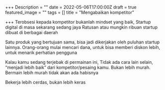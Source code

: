 +++
Description = ""
date = 2022-05-06T17:00:00Z
draft = true
featured_image = ""
tags = []
title = "Mengabaikan kompetitor"

+++
Terobsesi kepada kompetitor bukanlah mindset yang baik, Startup digital di masa sekarang sedang jaya Ratusan atau mungkin ribuan startup dibuat di berbagai daerah

Satu produk yang bertujuan sama, bisa jadi dikerjakan oleh puluhan startup lainnya. Orang-orang mulai mencari dana, untuk bisa memberi diskon lebih, untuk menarik perhatian pengguna

Kalau kamu sedang terjebak di permainan ini, Tidak ada cara lain selain, “menjadi lebih baik” dari kompetitor/pesaing kamu. Bukan lebih murah. Bermain lebih murah tidak akan ada habisnya

Bekerja lebih cerdas, bukan lebih keras